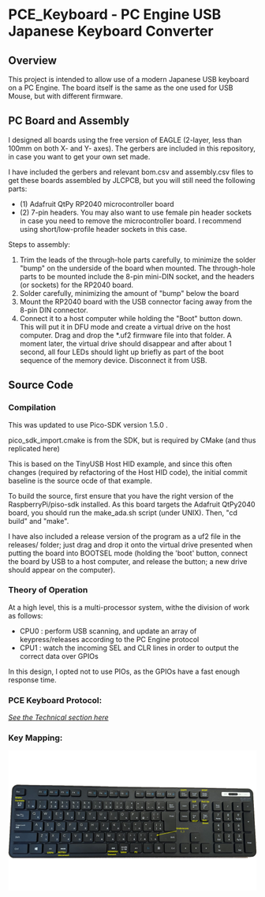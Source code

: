 # PCE_Keyboard - PC Engine USB Japanese Keyboard Converter

## Overview

This project is intended to allow use of a modern Japanese USB keyboard on a PC Engine.
The board itself is the same as the one used for USB Mouse, but with different firmware.


## PC Board and Assembly

I designed all boards using the free version of EAGLE (2-layer, less than 100mm on both X- and Y- axes).
The gerbers are included in this repository, in case you want to get your own set made.

I have included the gerbers and relevant bom.csv and assembly.csv files to get these boards
assembled by JLCPCB, but you will still need the following parts:
- (1) Adafruit QtPy RP2040 microcontroller board
- (2) 7-pin headers.  You may also want to use female pin header sockets in case you need to remove the microcontroller board.
I recommend using short/low-profile header sockets in this case.

Steps to assembly:
1. Trim the leads of the through-hole parts carefully, to minimize the solder "bump" on the underside of the board when mounted.
The through-hole parts to be mounted include the 8-pin mini-DIN socket, and the headers (or sockets) for the RP2040 board.
2. Solder carefully, minimizing the amount of "bump" below the board
3. Mount the RP2040 board with the USB connector facing away from the 8-pin DIN connector.
4. Connect it to a host computer while holding the "Boot" button down.  This will put it in DFU mode and create a virtual drive
on the host computer.  Drag and drop the *.uf2 firmware file into that folder.  A moment later, the virtual drive should disappear
and after about 1 second, all four LEDs should light up briefly as part of the boot sequence of the memory device.  Disconnect it from USB.


## Source Code

### Compilation

This was updated to use Pico-SDK version 1.5.0 .

pico_sdk_import.cmake is from the SDK, but is required by CMake (and thus replicated here)

This is based on the TinyUSB Host HID example, and since this often changes (required by refactoring of
the Host HID code), the initial commit baseline is the source ocde of that example.

To build the source, first ensure that you have the right version of the RaspberryPi/piso-sdk installed.
As this board targets the Adafruit QtPy2040 board, you should run the make_ada.sh script (under UNIX).
Then, "cd build" and "make".

I have also included a release version of the program as a uf2 file in the releases/ folder; just drag and drop it
onto the virtual drive presented when putting the board into BOOTSEL mode (holding the 'boot' button, connect the
board by USB to a host computer, and release the button; a new drive should appear on the computer).

### Theory of Operation

At a high level, this is a multi-processor system, withe the division of work as follows:
- CPU0 : perform USB scanning, and update an array of keypress/releases according to the PC Engine protocol
- CPU1 : watch the incoming SEL and CLR lines in order to output the correct data over GPIOs

In this design, I opted not to use PIOs, as the GPIOs have a fast enough response time.


### PCE Keyboard Protocol:

[_See the Technical section here_](../Technical.md)

### Key Mapping:

![Japanese keyboard](../images/JPN_USB_Keybd.png)


